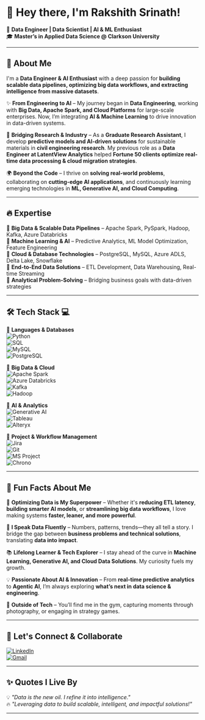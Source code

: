 # 👋 Hey there, I'm **Rakshith Srinath**!  

🚀 **Data Engineer | Data Scientist | AI & ML Enthusiast**  
🎓 **Master’s in Applied Data Science @ Clarkson University**  
 

---

## 🌟 About Me  

I'm a **Data Engineer & AI Enthusiast** with a deep passion for **building scalable data pipelines, optimizing big data workflows, and extracting intelligence from massive datasets**.  

✨ **From Engineering to AI** – My journey began in **Data Engineering**, working with **Big Data, Apache Spark, and Cloud Platforms** for large-scale enterprises. Now, I’m integrating **AI & Machine Learning** to drive innovation in data-driven systems.  

🔬 **Bridging Research & Industry** – As a **Graduate Research Assistant**, I develop **predictive models and AI-driven solutions** for sustainable materials in **civil engineering research**. My previous role as a **Data Engineer at LatentView Analytics** helped **Fortune 50 clients optimize real-time data processing & cloud migration strategies**.  

🌍 **Beyond the Code** – I thrive on **solving real-world problems**, collaborating on **cutting-edge AI applications**, and continuously learning emerging technologies in **ML, Generative AI, and Cloud Computing**.  

---

## 🔥 Expertise  

📌 **Big Data & Scalable Data Pipelines** – Apache Spark, PySpark, Hadoop, Kafka, Azure Databricks  
📌 **Machine Learning & AI** – Predictive Analytics, ML Model Optimization, Feature Engineering  
📌 **Cloud & Database Technologies** – PostgreSQL, MySQL, Azure ADLS, Delta Lake, Snowflake  
📌 **End-to-End Data Solutions** – ETL Development, Data Warehousing, Real-time Streaming  
📌 **Analytical Problem-Solving** – Bridging business goals with data-driven strategies  

---

## 🛠️ Tech Stack 💻  

🔹 **Languages & Databases**  
![Python](https://img.shields.io/badge/-Python-3776AB?style=for-the-badge&logo=python&logoColor=white)  
![SQL](https://img.shields.io/badge/-SQL-4479A1?style=for-the-badge&logo=postgresql&logoColor=white)  
![MySQL](https://img.shields.io/badge/-MySQL-4479A1?style=for-the-badge&logo=mysql&logoColor=white)  
![PostgreSQL](https://img.shields.io/badge/-PostgreSQL-336791?style=for-the-badge&logo=postgresql&logoColor=white)  

🔹 **Big Data & Cloud**  
![Apache Spark](https://img.shields.io/badge/-Apache%20Spark-F37626?style=for-the-badge&logo=apachespark&logoColor=white)  
![Azure Databricks](https://img.shields.io/badge/-Azure%20Databricks-0078D7?style=for-the-badge&logo=microsoftazure&logoColor=white)  
![Kafka](https://img.shields.io/badge/-Kafka-231F20?style=for-the-badge&logo=apachekafka&logoColor=white)  
![Hadoop](https://img.shields.io/badge/-Hadoop-66CCFF?style=for-the-badge&logo=apachehadoop&logoColor=white)  

🔹 **AI & Analytics**  
![Generative AI](https://img.shields.io/badge/-Generative%20AI-FF6F00?style=for-the-badge&logo=artificial-intelligence&logoColor=white)  
![Tableau](https://img.shields.io/badge/-Tableau-E97627?style=for-the-badge&logo=tableau&logoColor=white)  
![Alteryx](https://img.shields.io/badge/-Alteryx-1F8ACB?style=for-the-badge&logo=alteryx&logoColor=white)  

🔹 **Project & Workflow Management**  
![Jira](https://img.shields.io/badge/-Jira-0052CC?style=for-the-badge&logo=jira&logoColor=white)  
![Git](https://img.shields.io/badge/-Git-F05032?style=for-the-badge&logo=git&logoColor=white)  
![MS Project](https://img.shields.io/badge/-MS%20Project-217346?style=for-the-badge&logo=microsoft&logoColor=white)  
![Chrono](https://img.shields.io/badge/-Chrono-6A5ACD?style=for-the-badge&logo=clockify&logoColor=white)  

---

## 🚀 Fun Facts About Me  

🎯 **Optimizing Data is My Superpower** – Whether it's **reducing ETL latency**, **building smarter AI models**, or **streamlining big data workflows**, I love making systems **faster, leaner, and more powerful**.  

📢 **I Speak Data Fluently** – Numbers, patterns, trends—they all tell a story. I bridge the gap between **business problems and technical solutions**, translating **data into impact**.  

📚 **Lifelong Learner & Tech Explorer** – I stay ahead of the curve in **Machine Learning, Generative AI, and Cloud Data Solutions**. My curiosity fuels my growth.  

💡 **Passionate About AI & Innovation** – From **real-time predictive analytics** to **Agentic AI**, I’m always exploring **what’s next in data science & engineering**.  

💪 **Outside of Tech** – You’ll find me in the gym, capturing moments through photography, or engaging in strategy games.  

---

## 🎯 Let's Connect & Collaborate  

[![LinkedIn](https://img.shields.io/badge/-LinkedIn-0077B5?style=for-the-badge&logo=linkedin&logoColor=white)](https://www.linkedin.com/in/rakshith-s-170298/)  
[![Gmail](https://img.shields.io/badge/-Email-D14836?style=for-the-badge&logo=gmail&logoColor=white)](mailto:rakshithsrinath17@gmail.com)  

---

## ✨ Quotes I Live By  

💡 *"Data is the new oil. I refine it into intelligence."*  
🔥 *"Leveraging data to build scalable, intelligent, and impactful solutions!"*  

---

